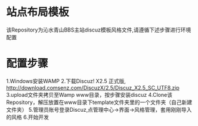 # 站点布局模板
该Repository为沁水青山BBS主站discuz模板风格文件,请遵循下述步骤进行环境配置

# 配置步骤
1.Windows安装WAMP
2.下载Discuz! X2.5 正式版, http://download.comsenz.com/DiscuzX/2.5/Discuz_X2.5_SC_UTF8.zip
3.upload文件夹拷贝至Wamp www目录，按步骤安装discuz
4.Clone该Repository，解压放置在www目录下template文件夹里的一个文件夹（自己新建文件夹）
5.管理员账号登录Discuz,点管理中心->界面->风格管理，套用刚刚导入的风格
6.开始开发
